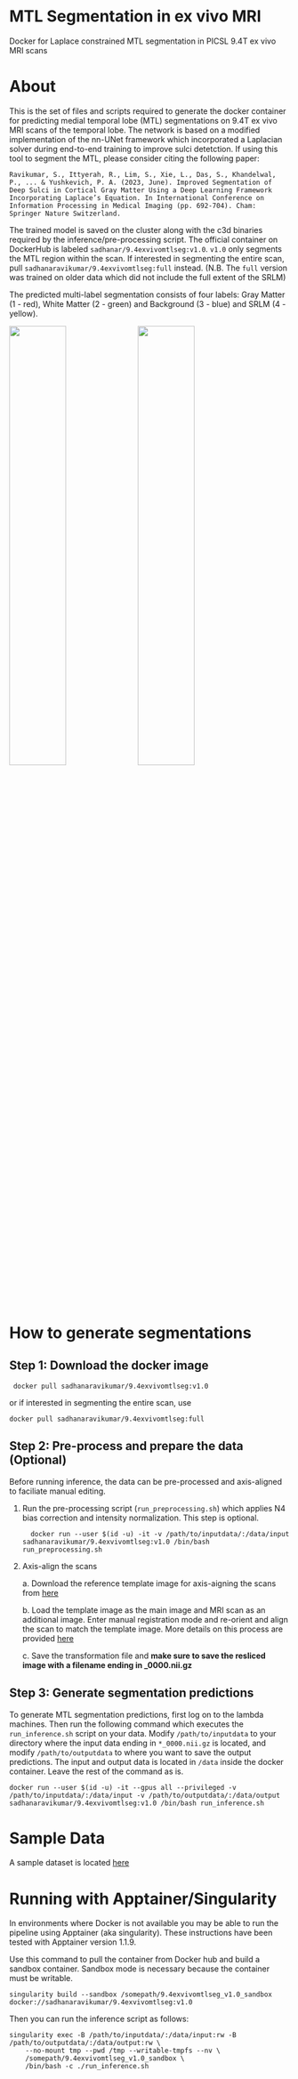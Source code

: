 # MTL Segmentation in ex vivo MRI
Docker for Laplace constrained MTL segmentation in PICSL 9.4T ex vivo MRI scans

# About

This is the set of files and scripts required to generate the docker container for predicting medial temporal lobe (MTL) segmentations on 9.4T ex vivo MRI scans of the temporal lobe. The network is based on a modified implementation of the nn-UNet framework which incorporated a Laplacian solver during end-to-end training to improve sulci detetction. If using this tool to segment the MTL, please consider citing the following paper:

``
Ravikumar, S., Ittyerah, R., Lim, S., Xie, L., Das, S., Khandelwal, P., ... & Yushkevich, P. A. (2023, June). Improved Segmentation of Deep Sulci in Cortical Gray Matter Using a Deep Learning Framework Incorporating Laplace’s Equation. In International Conference on Information Processing in Medical Imaging (pp. 692-704). Cham: Springer Nature Switzerland.
``

The trained model is saved on the cluster along with the c3d binaries required by the inference/pre-processing script. The official container on DockerHub is labeled `sadhanar/9.4exvivomtlseg:v1.0`. `v1.0` only segments the MTL region within the scan. If interested in segmenting the entire scan, pull `sadhanaravikumar/9.4exvivomtlseg:full` instead. (N.B. The `full` version was trained on older data which did not include the full extent of the SRLM)

The predicted multi-label segmentation consists of four labels: Gray Matter (1 - red), White Matter (2 - green) and Background (3 - blue) and SRLM (4 - yellow). 

<p float="left">
  <img align = "top" src="/img/exampleseg_mtl.png" width="45%" />
  <img aign = "top" src="/img/exampleseg_full.png" width="45%" /> 
</p>

# How to generate segmentations

## Step 1: Download the docker image

     docker pull sadhanaravikumar/9.4exvivomtlseg:v1.0 

or if interested in segmenting the entire scan, use

    docker pull sadhanaravikumar/9.4exvivomtlseg:full

## Step 2: Pre-process and prepare the data (Optional)

Before running inference, the data can be pre-processed and axis-aligned to faciliate manual editing.  

1. Run the pre-processing script (`run_preprocessing.sh`) which applies N4 bias correction and intensity normalization. This step is optional.
   
         docker run --user $(id -u) -it -v /path/to/inputdata/:/data/input sadhanaravikumar/9.4exvivomtlseg:v1.0 /bin/bash run_preprocessing.sh

2. Axis-align the scans

   a. Download the reference template image for axis-aigning the scans from [here](https://upenn.box.com/s/f4h0p96543dd3mx00bayag0u4s5iamap)
   
   b. Load the template image as the main image and MRI scan as an additional image. Enter manual registration mode and re-orient and align the scan to match the template image. More details on this process are provided [here](https://upenn.box.com/s/49co5uog6jl587tptan54pqnqdif9r0r)
   
   c. Save the transformation file and **make sure to save the resliced image with a filename ending in _0000.nii.gz**

## Step 3: Generate segmentation predictions

To generate MTL segmentation predictions, first log on to the lambda machines. Then run the following command which executes the `run_inference.sh` script on your data. Modify `/path/to/inputdata` to your directory where the input data ending in `*_0000.nii.gz` is located, and modify `/path/to/outputdata` to where you want to save the output predictions. The input and output data is located in `/data` inside the docker container. Leave the rest of the command as is. 

    docker run --user $(id -u) -it --gpus all --privileged -v /path/to/inputdata/:/data/input -v /path/to/outputdata/:/data/output sadhanaravikumar/9.4exvivomtlseg:v1.0 /bin/bash run_inference.sh 

# Sample Data

A sample dataset is located [here](https://upenn.box.com/s/zlj5r2pcvuqct5ynwf4znak3k3ky9jz3)

# Running with Apptainer/Singularity
In environments where Docker is not available you may be able to run the pipeline using Apptainer (aka singularity). These instructions have been tested with Apptainer version 1.1.9.

Use this command to pull the container from Docker hub and build a sandbox container. Sandbox mode is necessary because the container must be writable.

    singularity build --sandbox /somepath/9.4exvivomtlseg_v1.0_sandbox docker://sadhanaravikumar/9.4exvivomtlseg:v1.0

Then you can run the inference script as follows:

    singularity exec -B /path/to/inputdata/:/data/input:rw -B /path/to/outputdata/:/data/output:rw \
        --no-mount tmp --pwd /tmp --writable-tmpfs --nv \
        /somepath/9.4exvivomtlseg_v1.0_sandbox \
        /bin/bash -c ./run_inference.sh

